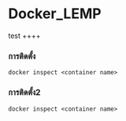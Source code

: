 # Docker_LEMP

test ++++

### การติดตั้ง

```
docker inspect <container name>
```

### การติดตั้ง2

```
docker inspect <container name>
```